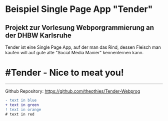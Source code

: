 Beispiel Single Page App "Tender"
===============================
Projekt zur Vorlesung Webporgrammierung an der DHBW Karlsruhe
----------------
Tender ist eine Single Page App, auf der man das Rind, dessen Fleisch man kaufen
will auf gute alte "Social Media Manier" kennenlernen kann.

# #Tender - Nice to meat you!
----------------
Github Repository: https://github.com/theothies/Tender-Webprog









```diff
- text in blue
+ text in green
! text in orange
# text in red
```
